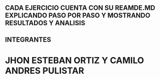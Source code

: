 ## CADA EJERCICIO CUENTA CON SU REAMDE.MD EXPLICANDO PASO POR PASO Y MOSTRANDO RESULTADOS Y ANALISIS 
## INTEGRANTES 
# JHON ESTEBAN ORTIZ Y CAMILO ANDRES PULISTAR